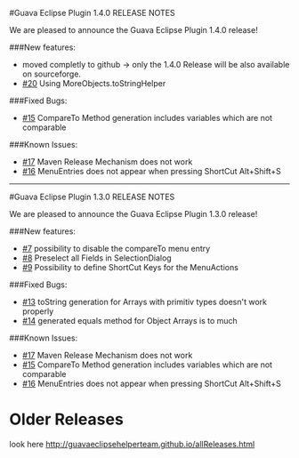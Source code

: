 #Guava Eclipse Plugin 1.4.0 RELEASE NOTES

We are pleased to announce the Guava Eclipse Plugin 1.4.0 release!

###New features:
- moved completly to github -> only the 1.4.0 Release will be also available on sourceforge.
- [#20](https://github.com/GuavaEclipseHelperTeam/GuavaEclipseHelper/issues/20) Using MoreObjects.toStringHelper

###Fixed Bugs:
- [#15](https://github.com/GuavaEclipseHelperTeam/GuavaEclipseHelper/issues/15) CompareTo Method generation includes variables which are not comparable

###Known Issues:
- [#17](https://github.com/GuavaEclipseHelperTeam/GuavaEclipseHelper/issues/17) Maven Release Mechanism does not work
- [#16](https://github.com/GuavaEclipseHelperTeam/GuavaEclipseHelper/issues/16) MenuEntries does not appear when pressing ShortCut Alt+Shift+S

---

#Guava Eclipse Plugin 1.3.0 RELEASE NOTES

We are pleased to announce the Guava Eclipse Plugin 1.3.0 release!

###New features:
- [#7](https://github.com/GuavaEclipseHelperTeam/GuavaEclipseHelper/issues/7) possibility to disable the compareTo menu entry
- [#8](https://github.com/GuavaEclipseHelperTeam/GuavaEclipseHelper/issues/8) Preselect all Fields in SelectionDialog
- [#9](https://github.com/GuavaEclipseHelperTeam/GuavaEclipseHelper/issues/9) Possibility to define ShortCut Keys for the MenuActions

###Fixed Bugs:
- [#13](https://github.com/GuavaEclipseHelperTeam/GuavaEclipseHelper/issues/13) toString generation for Arrays with primitiv types doesn't work properly
- [#14](https://github.com/GuavaEclipseHelperTeam/GuavaEclipseHelper/issues/14) generated equals method for Object Arrays is to much

###Known Issues:
- [#17](https://github.com/GuavaEclipseHelperTeam/GuavaEclipseHelper/issues/17) Maven Release Mechanism does not work
- [#15](https://github.com/GuavaEclipseHelperTeam/GuavaEclipseHelper/issues/15) CompareTo Method generation includes variables which are not comparable
- [#16](https://github.com/GuavaEclipseHelperTeam/GuavaEclipseHelper/issues/16) MenuEntries does not appear when pressing ShortCut Alt+Shift+S


# Older Releases
look here http://guavaeclipsehelperteam.github.io/allReleases.html 